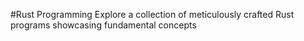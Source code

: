 #Rust Programming
Explore a collection of meticulously crafted Rust programs showcasing fundamental concepts